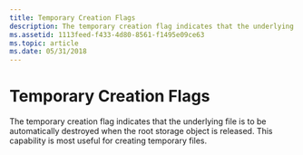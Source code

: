 ```yaml
---
title: Temporary Creation Flags
description: The temporary creation flag indicates that the underlying file is to be automatically destroyed when the root storage object is released. This capability is most useful for creating temporary files.
ms.assetid: 1113feed-f433-4d80-8561-f1495e09ce63
ms.topic: article
ms.date: 05/31/2018
---
```


# Temporary Creation Flags

The temporary creation flag indicates that the underlying file is to be automatically destroyed when the root storage object is released. This capability is most useful for creating temporary files.

 

 




